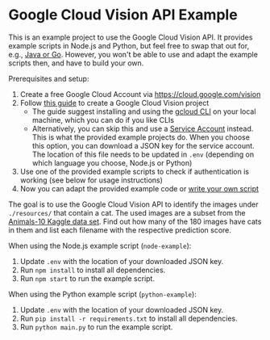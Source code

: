 # Google Cloud Vision API Example

This is an example project to use the Google Cloud Vision API. It provides example scripts in Node.js and Python, but feel free to swap that out for, e.g., [Java or Go](https://cloud.google.com/vision/docs/detect-labels-image-client-libraries). However, you won't be able to use and adapt the example scripts then, and have to build your own.

Prerequisites and setup:
1. Create a free Google Cloud Account via https://cloud.google.com/vision
2. Follow [this guide](https://cloud.google.com/vision/docs/setup) to create a Google Cloud Vision project
   - The guide suggest installing and using the [gcloud CLI](https://cloud.google.com/sdk/docs/install) on your local machine, which you can do if you like CLIs
   - Alternatively, you can skip this and use a [Service Account](https://cloud.google.com/iam/docs/keys-create-delete#iam-service-account-keys-create-console) instead. This is what the provided example projects do. When you choose this option, you can download a JSON key for the service account. The location of this file needs to be updated in `.env` (depending on which language you choose, Node.js or Python)
3. Use one of the provided example scripts to check if authentication is working (see below for usage instructions)
4. Now you can adapt the provided example code or [write your own script](https://cloud.google.com/vision/docs/detect-labels-image-client-libraries)

The goal is to use the Google Cloud Vision API to identify the images under `./resources/` that contain a cat. The used images are a subset from the [Animals-10 Kaggle data set](https://www.kaggle.com/datasets/alessiocorrado99/animals10). Find out how many of the 180 images have cats in them and list each filename with the respective prediction score.

When using the Node.js example script (`node-example`):
1. Update `.env` with the location of your downloaded JSON key.
2. Run `npm install` to install all dependencies.
3. Run `npm start` to run the example script.

When using the Python example script (`python-example`):
1. Update `.env` with the location of your downloaded JSON key.
2. Run `pip install -r requirements.txt` to install all dependencies.
3. Run `python main.py` to run the example script.
